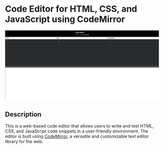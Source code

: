 # Code Editor for HTML, CSS, and JavaScript using CodeMirror

![Code Editor Screenshot](https://github.com/gurlal9646/CodeEditor/blob/main/codeditor.png)

## Description

This is a web-based code editor that allows users to write and test HTML, CSS, and JavaScript code snippets in a user-friendly environment. The editor is built using [CodeMirror](https://codemirror.net/), a versatile and customizable text editor library for the web.
